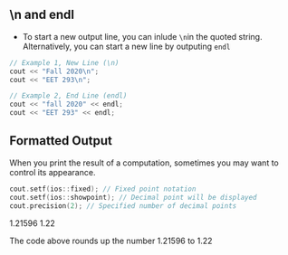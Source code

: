 ## \n and endl
- To start a new output line, you can inlude `\n`in the quoted string. Alternatively, you can start a new line by outputing `endl`

```cpp
// Example 1, New Line (\n)
cout << "Fall 2020\n";
cout << "EET 293\n";

// Example 2, End Line (endl)
cout << "fall 2020" << endl;
cout << "EET 293" << endl;
```

## Formatted Output

When you print the result of a computation, sometimes you may want to control its appearance.

```cpp
cout.setf(ios::fixed); // Fixed point notation
cout.setf(ios::showpoint); // Decimal point will be displayed
cout.precision(2); // Specified number of decimal points
```

1.21596
1.22

The code above rounds up the number 1.21596 to 1.22


